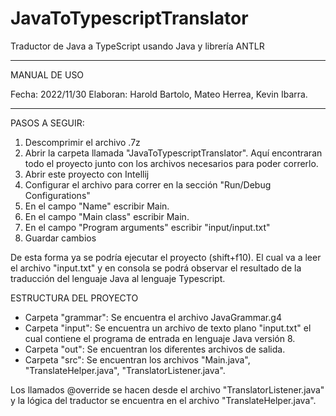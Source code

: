 # JavaToTypescriptTranslator

Traductor de Java a TypeScript usando Java y librería ANTLR

*********************
MANUAL DE USO

Fecha: 2022/11/30
Elaboran: Harold Bartolo, Mateo Herrea, Kevin Ibarra.

*********************

PASOS A SEGUIR:

1. Descomprimir el archivo .7z 
2. Abrir la carpeta llamada "JavaToTypescriptTranslator". Aquí encontraran todo el proyecto junto con los archivos necesarios para poder correrlo.
3. Abrir este proyecto con Intellij
4. Configurar el archivo para correr en la sección "Run/Debug Configurations"
5. En el campo "Name" escribir Main.
6. En el campo "Main class" escribir Main.
7. En el campo "Program arguments" escribir "input/input.txt"
8. Guardar cambios

De esta forma ya se podría ejecutar el proyecto (shift+f10). El cual va a leer el archivo "input.txt" y en consola se podrá observar el resultado de la traducción del lenguaje Java al lenguaje Typescript.

ESTRUCTURA DEL PROYECTO
- Carpeta "grammar": Se encuentra el archivo JavaGrammar.g4
- Carpeta "input": Se encuentra un archivo de texto plano "input.txt" el cual contiene el programa de entrada en lenguaje Java versión 8.
- Carpeta "out": Se encuentran los diferentes archivos de salida.
- Carpeta "src": Se encuentran los archivos "Main.java", "TranslateHelper.java", "TranslatorListener.java".

Los llamados @override se hacen desde el archivo "TranslatorListener.java" y la lógica del traductor se encuentra en el archivo "TranslateHelper.java".
